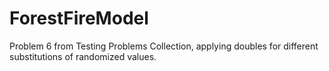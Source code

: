 # ForestFireModel
Problem 6 from Testing Problems Collection, applying doubles for different substitutions of randomized values.
